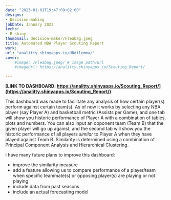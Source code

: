 ```yaml
---
date: "2023-01-01T19:47:09+02:00"
designs:
- Decision-making   
jobDate: January 2023
techs:
- R shiny
thumbnail: decision-maker/Fleabag.jpeg
title: Automated NBA Player Scouting Report
work:
url: "analitty.shinyapps.io/UNdilemma/"
cover:
    #image: /Fleabag.jpeg/ # image path/url
    #imageUrl: https://analitty.shinyapps.io/Scouting_Report/

---
```


**[LINK TO DASHBOARD: https://analitty.shinyapps.io/Scouting_Report/](https://analitty.shinyapps.io/Scouting_Report/)**


This dashboard was made to facilitate any analysis of how certain player(s) perform against certain team(s). 
As of now it works by selecting any NBA player (say Player A) and basketball metric (Assists per Game), and one tab will show you historic performance of Player A with a combination of tables, plots and numbers. You can also input an opponent team (Team B) that the given player will go up against, and the second tab will show you the historic performance of all players *similar* to Player A when they have played against Team B. Similarity is determined using a combination of Principal Component Analysis and Hierarchical Clustering. 

I have many future plans to improve this dashboard:
- improve the similarity measure
- add a feature allowing us to compare performance of a player/team when specific teammate(s) or opposing player(s) are playing or not playing
- include data from past seasons
- include an actual forecasting model

